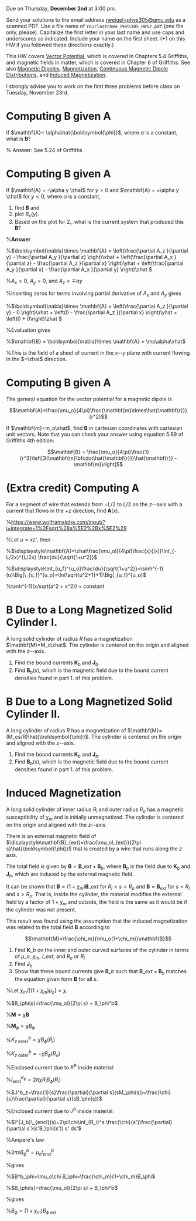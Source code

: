 Due on Thursday, **December 2nd** at 3:00 pm.

Send your solutions to the email address rweigel+phys305@gmu.edu as a scanned PDF. Use a file name of `Yourlastname_PHYS305_HW12.pdf` (one file only, please). Capitalize the first letter in your last name and use caps and underscores as indicated. Include your name on the first sheet. (+1 on this HW if you followed these directions exactly.)

This HW covers [Vector Potential](vector_potential.html), which is covered in Chapters 5.4 Griffiths, and magnetic fields in matter, which is covered in Chapter 6 of Griffiths. See also [Magnetic Dipoles](magnetic_dipoles.html), [Magnetization](magnetization.html), [Continuous Magnetic Dipole Distributions](continuous_magnetic_dipole_distributions.html), and [Induced Magnetization](induced_magnetization.html).

I strongly advise you to work on the first three problems before class on Tuesday, November 23rd. 

# Computing $\mathbf{B}$ given $\mathbf{A}$

If $\mathbf{A}= \alpha\hat{\boldsymbol{\phi}}$, where $\alpha$ is a constant, what is $\mathbf{B}$?

% Answer: See 5.24 of Griffiths

# Computing $\mathbf{B}$ given $\mathbf{A}$

If $\mathbf{A} = -\alpha y \zhat$ for $y\gt 0$ and $\mathbf{A} = +\alpha y \zhat$ for $y\lt 0$, where $\alpha$ is a constant,

1. find $\mathbf{B}$ and
2. plot $B_x(y)$.
3. Based on the plot for 2., what is the current system that produced this $\mathbf{B}$?

%**Answer**

%$\boldsymbol{\nabla}\times \mathbf{A} = \left(\frac{\partial A_z }{\partial y} - \frac{\partial A_y }{\partial z} \right)\xhat +  \left(\frac{\partial A_x }{\partial z} - \frac{\partial A_z }{\partial x} \right)\yhat +  \left(\frac{\partial A_y }{\partial x} - \frac{\partial A_x }{\partial y} \right)\zhat $

%$A_x=0$, $A_y=0$, and $A_z=\mp \alpha y$

%Inserting zeros for terms involving partial derivative of $A_x$ and $A_y$ gives

%$\boldsymbol{\nabla}\times \mathbf{A} = \left(\frac{\partial A_z }{\partial y} - 0 \right)\xhat +  \left(0 - \frac{\partial A_z }{\partial x} \right)\yhat +  \left(0 + 0\right)\zhat $

%Evaluation gives

%$\mathbf{B} = \boldsymbol{\nabla}\times \mathbf{A} = \mp\alpha\xhat$

%This is the field of a sheet of current in the $x$--$y$ plane with current flowing in the $+\zhat$ direction.

# Computing $\mathbf{B}$ given $\mathbf{A}$

The general equation for the vector potential for a magnetic dipole is

$$\mathbf{A}=\frac{\mu_o}{4\pi}\frac{\mathbf{m}\times\hat{\mathbf{r}}}{r^2}$$

If $\mathbf{m}=m_o\xhat$, find $\mathbf{B}$ in cartesian coordinates with cartesian unit vectors. Note that you can check your answer using equation 5.89 of Griffiths 4th edition:

$$\mathbf{B} = \frac{\mu_o}{4\pi}\frac{1}{r^3}\left[3(\mathbf{m}\bfcdot\hat{\mathbf{r}})\hat{\mathbf{r}} - \mathbf{m}\right]$$

# (Extra credit) Computing $\mathbf{A}$

For a segment of wire that extends from $-L/2$ to $L/2$ on the $z$--axis with a current that flows in the $+z$ direction, find $\mathbf{A}(x)$.

%https://www.wolframalpha.com/input/?i=integrate+1%2Fsqrt%28a%5E2%2Bx%5E2%29

%Let $u=xz'$, then

%$\displaystyle\mathbf{A}=\zhat\frac{\mu_oI}{4\pi}\frac{x}{|x|}\int_{-L/2x}^{L/2x} \frac{du}{\sqrt{1+u^2}}$

%$\displaystyle\int_{u_f}^{u_o}\frac{du}{\sqrt{1+u^2}}=\sinh^{-1}(u)\Big|\_{u_f}^{u_o}=\ln(\sqrt{u^2+1}+1)\Big|_{u_f}^{u_o}$

%tanh^(-1)(x/sqrt(a^2 + x^2)) + constant

# $\mathbf{B}$ Due to a Long Magnetized Solid Cylinder I.

A long solid cylinder of radius $R$ has a magnetization $\mathbf{M}=M_o\zhat$. The cylinder is centered on the origin and aligned with the $z$--axis.

1. Find the bound currents $\mathbf{K}_b$ and $\mathbf{J}_b$.
2. Find $\mathbf{B}_b(s)$, which is the magnetic field due to the bound current densities found in part 1. of this problem.

# $\mathbf{B}$ Due to a Long Magnetized Solid Cylinder II.

A long cylinder of radius $R$ has a magnetization of $\mathbf{M}=(M_os/R)\hat{\boldsymbol{\phi}}$. The cylinder is centered on the origin and aligned with the $z$--axis.

1. Find the bound currents $\mathbf{K}_b$ and $\mathbf{J}_b$.
2. Find $\mathbf{B}_b(s)$, which is the magnetic field due to the bound current densities found in part 1. of this problem.

# Induced Magnetization

A long solid cylinder of inner radius $R_i$ and outer radius $R_o$ has a magnetic susceptibility of $\chi_m$ and is initially unmagnetized. The cylinder is centered on the origin and aligned with the $z$--axis.

There is an external magnetic field of $\displaystyle\mathbf{B}_{ext}=\frac{\mu_oI_{ext}}{2\pi s}\hat{\boldsymbol{\phi}}$ that is created by a wire that runs along the $z$ axis.

The total field is given by $\mathbf{B}=\mathbf{B}\_{ext} + \mathbf{B}_{b}$, where $\mathbf{B}_b$ is the field due to $\mathbf{K}_b$ and $\mathbf{J}_b$, which are induced by the external magnetic field. 

It can be shown that $\mathbf{B}=(1+\chi_m)\mathbf{B}\_{ext}$ for $R_i\lt s\lt R_o$ and $\mathbf{B}=\mathbf{B}_{ext}$ for $s\lt R_i$ and $s\gt R_o$. That is, inside the cylinder, the material modifies the external field by a factor of $1+\chi_m$ and outside, the field is the same as it would be if the cylinder was not present.

This result was found using the assumption that the induced magnetization was related to the total field $\mathbf{B}$ according to

$$\mathbf{M}=\frac{\chi_m}{\mu_o(1+\chi_m)}\mathbf{B}$$

1. Find $\mathbf{K}\_b$ on the inner and outer curved surfaces of the cylinder in terms of $\mu\_o$, $\chi_m$, $I\_{ext}$, and $R_o$ or $R_i$
2. Find $\mathbf{J}_b$
2. Show that these bound currents give $\mathbf{B}\_b$ such that $\mathbf{B}\_{ext} + \mathbf{B}_{b}$ matches the equation given form $\mathbf{B}$ for all $s$.

%Let $\chi_m/[(1+\chi_m)\mu_o]=\chi$.

%$B_\phi(s)=\frac{\mu_oI}{2\pi s} + B_\phi^b$

%$\mathbf{M}=\chi\mathbf{B}$

%$\mathbf{M}_\phi=\chi B_\phi$

%$K^b_{z\text{ inner}}=\chi B_\phi(R_i)$

%$K^b_{z\text{ outer}}=-\chi B_\phi(R_o)$

%Enclosed current due to $K^b$ inside material:

%$I^{K_b}_{encl}=2\pi\chi R_i B_\phi(R_i)$

%$J^b_z=\frac{1}{s}\frac{\partial}{\partial s}(sM_\phi(s))=\frac{\chi}{s}\frac{\partial}{\partial s}(sB_\phi(s))$

%Enclosed current due to $J^b$ inside material:

%$I^{J_b}\_{encl}(s)=2\pi\chi\int_{R_i}^s \frac{\chi}{s'}\frac{\partial}{\partial s'}(s'B_\phi(s')) s' ds'$

%Ampere's law

%$2\pi s B^b_\phi = \mu_oI^b_{encl}$

%gives

%$B^b_\phi=\mu_o\chi B_\phi=\frac{\chi_m}{1+\chi_m}B_\phi$

%$B_\phi(s)=\frac{\mu_oI}{2\pi s} + B_\phi^b$

%gives

%$B_\phi=(1+\chi_m)B_{\phi\text{ }ext}$